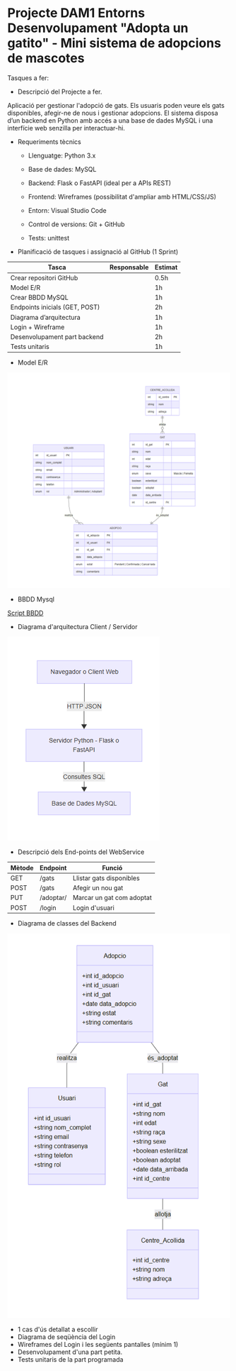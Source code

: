 # Projecte DAM1 Entorns Desenvolupament "Adopta un gatito" - Mini sistema de adopcions de mascotes

Tasques a fer:

- Descripció del Projecte a fer.

Aplicació per gestionar l'adopció de gats. Els usuaris poden veure els gats disponibles, afegir-ne de nous i gestionar adopcions. El sistema disposa d’un backend en Python amb accés a una base de dades MySQL i una interfície web senzilla per interactuar-hi.

- Requeriments tècnics

    - Llenguatge: Python 3.x

    - Base de dades: MySQL

    - Backend: Flask o FastAPI (ideal per a APIs REST)

    - Frontend: Wireframes (possibilitat d'ampliar amb HTML/CSS/JS)

    - Entorn: Visual Studio Code

    - Control de versions: Git + GitHub

    - Tests: unittest

- Planificació de tasques i assignació al GitHub (1 Sprint)


| Tasca         | Responsable   |  Estimat      |
| ------------- | ------------- | ------------- |
| Crear repositori GitHub  |  |       0.5h        |
| Model E/R |   |        	1h       |
| Crear BBDD MySQL  |   |         	1h      |
|Endpoints inicials (GET, POST) |   |       	2h        |
| Diagrama d’arquitectura  |   |        	1h       |
| Login + Wireframe  |   |       	1h        |
| Desenvolupament part backend  |   |       2h        |
| Tests unitaris	|           |        	1h   |


- Model E/R

![ER](entitat_relacio.png)

- BBDD Mysql

[Script BBDD](script.txt)

- Diagrama d'arquitectura Client / Servidor

![Diagrama Arquitectura](diagramaArquitectura.png)

- Descripció dels End-points del WebService

| Mètode  |	Endpoint  |	Funció  |
| -------- | -------- | -------- | 
| GET  |	/gats  |	Llistar gats disponibles |
| POST |	/gats	| Afegir un nou gat |
| PUT	| /adoptar/<id>	 |Marcar un gat com adoptat |
| POST	 | /login	 |Login d'usuari |

- Diagrama de classes del Backend

![Back-End](backEnd.png)

- 1 cas d'ús detallat a escollir
- Diagrama de seqüència del Login
- Wireframes del Login i les següents pantalles (mínim 1)
- Desenvolupament d'una part petita.
- Tests unitaris de la part programada
